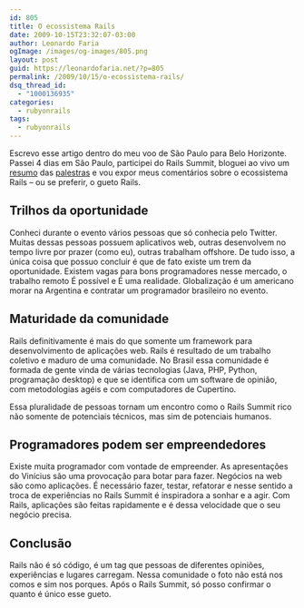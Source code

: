 ```yaml
---
id: 805
title: O ecossistema Rails
date: 2009-10-15T23:32:07-03:00
author: Leonardo Faria
ogImage: /images/og-images/805.png
layout: post
guid: https://leonardofaria.net/?p=805
permalink: /2009/10/15/o-ecossistema-rails/
dsq_thread_id:
  - "1000136935"
categories:
  - rubyonrails
tags:
  - rubyonrails
---
```

Escrevo esse artigo dentro do meu voo de São Paulo para Belo Horizonte. Passei 4 dias em São Paulo, participei do Rails Summit, bloguei ao vivo um [resumo](https://leonardofaria.net/2009/10/14/rails-summit-resumo-do-segundo-dia/) das [palestras](https://leonardofaria.net/2009/10/13/rails-summit-resumo-do-primeiro-dia/) e vou expor meus comentários sobre o ecossistema Rails – ou se preferir, o gueto Rails.

## Trilhos da oportunidade

Conheci durante o evento vários pessoas que só conhecia pelo Twitter. Muitas dessas pessoas possuem aplicativos web, outras desenvolvem no tempo livre por prazer (como eu), outras trabalham offshore. De tudo isso, a única coisa que possuo concluir é que de fato existe um trem da oportunidade. Existem vagas para bons programadores nesse mercado, o trabalho remoto É possível e É uma realidade. Globalização é um americano morar na Argentina e contratar um programador brasileiro no evento. 

## Maturidade da comunidade

Rails definitivamente é mais do que somente um framework para desenvolvimento de aplicações web. Rails é resultado de um trabalho coletivo e maduro de uma comunidade. No Brasil essa comunidade é formada de gente vinda de várias tecnologias (Java, PHP, Python, programação desktop) e que se identifica com um software de opinião, com metodologias agéis e com computadores de Cupertino.

Essa pluralidade de pessoas tornam um encontro como o Rails Summit rico não somente de potenciais técnicos, mas sim de potenciais humanos.

## Programadores podem ser empreendedores

Existe muita programador com vontade de empreender. As apresentações do Vinícius são uma provocação para botar para fazer. Negócios na web são como aplicações. É necessário fazer, testar, refatorar e nesse sentido a troca de experiências no Rails Summit é inspiradora a sonhar e a agir. Com Rails, aplicações são feitas rapidamente e é dessa velocidade que o seu negócio precisa.

## Conclusão

Rails não é só código, é um tag que pessoas de diferentes opiniões, experiências e lugares carregam. Nessa comunidade o foto não está nos comos e sim nos porques. Após o Rails Summit, só posso confirmar o quanto é único esse gueto.
